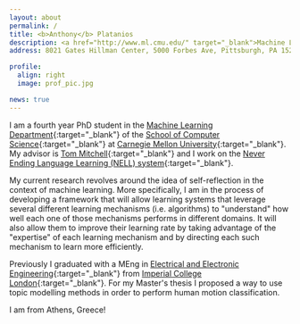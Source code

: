 ```yaml
---
layout: about
permalink: /
title: <b>Anthony</b> Platanios
description: <a href="http://www.ml.cmu.edu/" target="_blank">Machine Learning Department</a> • <a href="http://www.cs.cmu.edu/" target="_blank">School Of Computer Science</a> • <a href="http://www.cmu.edu/" target="_blank">Carnegie Mellon University</a>
address: 8021 Gates Hillman Center, 5000 Forbes Ave, Pittsburgh, PA 15213

profile:
  align: right
  image: prof_pic.jpg

news: true
---
```


I am a fourth year PhD student in the [Machine Learning Department](http://www.ml.cmu.edu/){:target="_blank"} of the [School of Computer Science](https://www.scs.cmu.edu/){:target="_blank"} at [Carnegie Mellon University](http://www.cmu.edu/){:target="_blank"}. My advisor is [Tom Mitchell](http://www.cs.cmu.edu/~tom/){:target="_blank"} and I work on the [Never Ending Language Learning (NELL) system](http://rtw.ml.cmu.edu/rtw/){:target="_blank"}.

My current research revolves around the idea of self-reflection in the context of machine learning. More specifically, I am in the process of developing a framework that will allow learning systems that leverage several different learning mechanisms (i.e. algorithms) to "understand" how well each one of those mechanisms performs in different domains. It will also allow them to improve their learning rate by taking advantage of the "expertise" of each learning mechanism and by directing each such mechanism to learn more efficiently.

Previously I graduated with a MEng in [Electrical and Electronic Engineering](http://www.imperial.ac.uk/electrical-engineering){:target="_blank"} from [Imperial College London](https://www.imperial.ac.uk/){:target="_blank"}. For my Master's thesis I proposed a way to use topic modelling methods in order to perform human motion classification. 

I am from Athens, Greece!